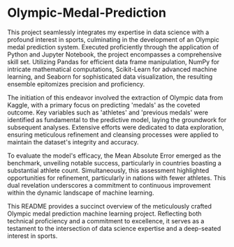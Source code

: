 # Olympic-Medal-Prediction

This project seamlessly integrates my expertise in data science with a profound interest in sports, culminating in the development of an Olympic medal prediction system. Executed proficiently through the application of Python and Jupyter Notebook, the project encompasses a comprehensive skill set. Utilizing Pandas for efficient data frame manipulation, NumPy for intricate mathematical computations, Scikit-Learn for advanced machine learning, and Seaborn for sophisticated data visualization, the resulting ensemble epitomizes precision and proficiency.

The initiation of this endeavor involved the extraction of Olympic data from Kaggle, with a primary focus on predicting 'medals' as the coveted outcome. Key variables such as 'athletes' and 'previous medals' were identified as fundamental to the predictive model, laying the groundwork for subsequent analyses. Extensive efforts were dedicated to data exploration, ensuring meticulous refinement and cleansing processes were applied to maintain the dataset's integrity and accuracy.

To evaluate the model's efficacy, the Mean Absolute Error emerged as the benchmark, unveiling notable success, particularly in countries boasting a substantial athlete count. Simultaneously, this assessment highlighted opportunities for refinement, particularly in nations with fewer athletes. This dual revelation underscores a commitment to continuous improvement within the dynamic landscape of machine learning.

This README provides a succinct overview of the meticulously crafted Olympic medal prediction machine learning project. Reflecting both technical proficiency and a commitment to excellence, it serves as a testament to the intersection of data science expertise and a deep-seated interest in sports.
